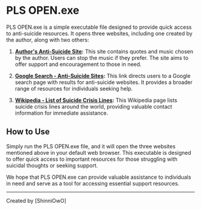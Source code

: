 # PLS OPEN.exe

PLS OPEN.exe is a simple executable file designed to provide quick access to anti-suicide resources. It opens three websites, including one created by the author, along with two others:

1. **[Author's Anti-Suicide Site](https://shinniuwu.github.io/anti-sucide/):**
   This site contains quotes and music chosen by the author. Users can stop the music if they prefer. The site aims to offer support and encouragement to those in need.

2. **[Google Search - Anti-Suicide Sites](https://www.google.com/search?q=anti+sucide+sites):**
   This link directs users to a Google search page with results for anti-suicide websites. It provides a broader range of resources for individuals seeking help.

3. **[Wikipedia - List of Suicide Crisis Lines](https://en.wikipedia.org/wiki/List_of_suicide_crisis_lines):**
   This Wikipedia page lists suicide crisis lines around the world, providing valuable contact information for immediate assistance.

## How to Use

Simply run the PLS OPEN.exe file, and it will open the three websites mentioned above in your default web browser. This executable is designed to offer quick access to important resources for those struggling with suicidal thoughts or seeking support.

We hope that PLS OPEN.exe can provide valuable assistance to individuals in need and serve as a tool for accessing essential support resources.

---
Created by [ShinniOwO]
